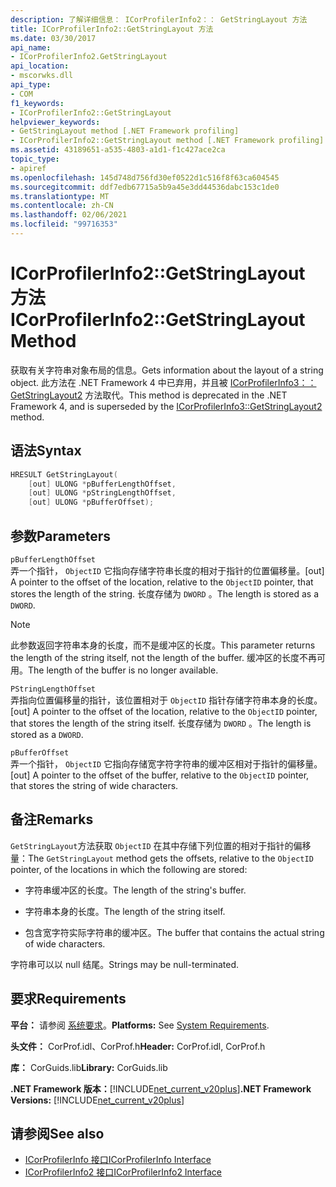 ```yaml
---
description: 了解详细信息： ICorProfilerInfo2：： GetStringLayout 方法
title: ICorProfilerInfo2::GetStringLayout 方法
ms.date: 03/30/2017
api_name:
- ICorProfilerInfo2.GetStringLayout
api_location:
- mscorwks.dll
api_type:
- COM
f1_keywords:
- ICorProfilerInfo2::GetStringLayout
helpviewer_keywords:
- GetStringLayout method [.NET Framework profiling]
- ICorProfilerInfo2::GetStringLayout method [.NET Framework profiling]
ms.assetid: 43189651-a535-4803-a1d1-f1c427ace2ca
topic_type:
- apiref
ms.openlocfilehash: 145d748d756fd30ef0522d1c516f8f63ca604545
ms.sourcegitcommit: ddf7edb67715a5b9a45e3dd44536dabc153c1de0
ms.translationtype: MT
ms.contentlocale: zh-CN
ms.lasthandoff: 02/06/2021
ms.locfileid: "99716353"
---
```

# <a name="icorprofilerinfo2getstringlayout-method"></a><span data-ttu-id="df6a2-103">ICorProfilerInfo2::GetStringLayout 方法</span><span class="sxs-lookup"><span data-stu-id="df6a2-103">ICorProfilerInfo2::GetStringLayout Method</span></span>

<span data-ttu-id="df6a2-104">获取有关字符串对象布局的信息。</span><span class="sxs-lookup"><span data-stu-id="df6a2-104">Gets information about the layout of a string object.</span></span> <span data-ttu-id="df6a2-105">此方法在 .NET Framework 4 中已弃用，并且被 [ICorProfilerInfo3：： GetStringLayout2](icorprofilerinfo3-getstringlayout2-method.md) 方法取代。</span><span class="sxs-lookup"><span data-stu-id="df6a2-105">This method is deprecated in the .NET Framework 4, and is superseded by the [ICorProfilerInfo3::GetStringLayout2](icorprofilerinfo3-getstringlayout2-method.md) method.</span></span>  
  
## <a name="syntax"></a><span data-ttu-id="df6a2-106">语法</span><span class="sxs-lookup"><span data-stu-id="df6a2-106">Syntax</span></span>  
  
```cpp  
HRESULT GetStringLayout(  
    [out] ULONG *pBufferLengthOffset,  
    [out] ULONG *pStringLengthOffset,  
    [out] ULONG *pBufferOffset);  
```  
  
## <a name="parameters"></a><span data-ttu-id="df6a2-107">参数</span><span class="sxs-lookup"><span data-stu-id="df6a2-107">Parameters</span></span>  

 `pBufferLengthOffset`  
 <span data-ttu-id="df6a2-108">弄一个指针， `ObjectID` 它指向存储字符串长度的相对于指针的位置偏移量。</span><span class="sxs-lookup"><span data-stu-id="df6a2-108">[out] A pointer to the offset of the location, relative to the `ObjectID` pointer, that stores the length of the string.</span></span> <span data-ttu-id="df6a2-109">长度存储为 `DWORD` 。</span><span class="sxs-lookup"><span data-stu-id="df6a2-109">The length is stored as a `DWORD`.</span></span>  
  
> [!NOTE]
> <span data-ttu-id="df6a2-110">此参数返回字符串本身的长度，而不是缓冲区的长度。</span><span class="sxs-lookup"><span data-stu-id="df6a2-110">This parameter returns the length of the string itself, not the length of the buffer.</span></span> <span data-ttu-id="df6a2-111">缓冲区的长度不再可用。</span><span class="sxs-lookup"><span data-stu-id="df6a2-111">The length of the buffer is no longer available.</span></span>  
  
 `PStringLengthOffset`  
 <span data-ttu-id="df6a2-112">弄指向位置偏移量的指针，该位置相对于 `ObjectID` 指针存储字符串本身的长度。</span><span class="sxs-lookup"><span data-stu-id="df6a2-112">[out] A pointer to the offset of the location, relative to the `ObjectID` pointer, that stores the length of the string itself.</span></span> <span data-ttu-id="df6a2-113">长度存储为 `DWORD` 。</span><span class="sxs-lookup"><span data-stu-id="df6a2-113">The length is stored as a `DWORD`.</span></span>  
  
 `pBufferOffset`  
 <span data-ttu-id="df6a2-114">弄一个指针， `ObjectID` 它指向存储宽字符字符串的缓冲区相对于指针的偏移量。</span><span class="sxs-lookup"><span data-stu-id="df6a2-114">[out] A pointer to the offset of the buffer, relative to the `ObjectID` pointer, that stores the string of wide characters.</span></span>  
  
## <a name="remarks"></a><span data-ttu-id="df6a2-115">备注</span><span class="sxs-lookup"><span data-stu-id="df6a2-115">Remarks</span></span>  

 <span data-ttu-id="df6a2-116">`GetStringLayout`方法获取 `ObjectID` 在其中存储下列位置的相对于指针的偏移量：</span><span class="sxs-lookup"><span data-stu-id="df6a2-116">The `GetStringLayout` method gets the offsets, relative to the `ObjectID` pointer, of the locations in which the following are stored:</span></span>  
  
- <span data-ttu-id="df6a2-117">字符串缓冲区的长度。</span><span class="sxs-lookup"><span data-stu-id="df6a2-117">The length of the string's buffer.</span></span>  
  
- <span data-ttu-id="df6a2-118">字符串本身的长度。</span><span class="sxs-lookup"><span data-stu-id="df6a2-118">The length of the string itself.</span></span>  
  
- <span data-ttu-id="df6a2-119">包含宽字符实际字符串的缓冲区。</span><span class="sxs-lookup"><span data-stu-id="df6a2-119">The buffer that contains the actual string of wide characters.</span></span>  
  
 <span data-ttu-id="df6a2-120">字符串可以以 null 结尾。</span><span class="sxs-lookup"><span data-stu-id="df6a2-120">Strings may be null-terminated.</span></span>  
  
## <a name="requirements"></a><span data-ttu-id="df6a2-121">要求</span><span class="sxs-lookup"><span data-stu-id="df6a2-121">Requirements</span></span>  

 <span data-ttu-id="df6a2-122">**平台：** 请参阅 [系统要求](../../get-started/system-requirements.md)。</span><span class="sxs-lookup"><span data-stu-id="df6a2-122">**Platforms:** See [System Requirements](../../get-started/system-requirements.md).</span></span>  
  
 <span data-ttu-id="df6a2-123">**头文件：** CorProf.idl、CorProf.h</span><span class="sxs-lookup"><span data-stu-id="df6a2-123">**Header:** CorProf.idl, CorProf.h</span></span>  
  
 <span data-ttu-id="df6a2-124">**库：** CorGuids.lib</span><span class="sxs-lookup"><span data-stu-id="df6a2-124">**Library:** CorGuids.lib</span></span>  
  
 <span data-ttu-id="df6a2-125">**.NET Framework 版本：**[!INCLUDE[net_current_v20plus](../../../../includes/net-current-v20plus-md.md)]</span><span class="sxs-lookup"><span data-stu-id="df6a2-125">**.NET Framework Versions:** [!INCLUDE[net_current_v20plus](../../../../includes/net-current-v20plus-md.md)]</span></span>  
  
## <a name="see-also"></a><span data-ttu-id="df6a2-126">请参阅</span><span class="sxs-lookup"><span data-stu-id="df6a2-126">See also</span></span>

- [<span data-ttu-id="df6a2-127">ICorProfilerInfo 接口</span><span class="sxs-lookup"><span data-stu-id="df6a2-127">ICorProfilerInfo Interface</span></span>](icorprofilerinfo-interface.md)
- [<span data-ttu-id="df6a2-128">ICorProfilerInfo2 接口</span><span class="sxs-lookup"><span data-stu-id="df6a2-128">ICorProfilerInfo2 Interface</span></span>](icorprofilerinfo2-interface.md)
